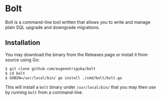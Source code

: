 # Bolt

Bolt is a command-line tool written that allows you to write and manage plain SQL upgrade and downgrade migrations.

## Installation

You may download the binary from the Releases page or install it from source using Go:

```bash
$ git clone github.com/eugenetriguba/bolt
$ cd bolt
$ GOBIN=/usr/local/bin/ go install ./cmd/bolt/bolt.go
```

This will install a `bolt` binary under `/usr/local/bin/` that you may then use by running `bolt`
from a command-line.
